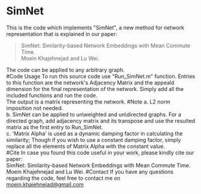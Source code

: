 # SimNet
This is the code which implements "SimNet", a new method for network representation that is explained in our paper:  
>SimNet: Similarity-based Network Embeddings with Mean Commute Time.  
>Moein Khajehnejad and Lu Wei.  

The code can be applied to any arbitrary graph.  
#Code Usage
To run this source code use "Run_SimNet.m" function. Entries to this function are the network's Adjacency Matrix and the appeald dimension for the final representation of the network. Simply add all the included functions and run the code.  
The output is a matrix representing the network.
#Note
a. L2 norm imposition not needed.  
b. SimNet can be applied to un\weighted and un\directed graphs. For a directed graph, add adjacency matrix and its transpose and use the resulted matrix as the first entry to Run_SimNet.  
c. 'Matrix Alpha' is used as a dynamic damping factor in calculating the similarity; Though if you wish to use a constant damping factor, simply replace all the elements of Matrix Alpha with the constant value.  
#Cite
In case you found this code useful in your work, please kindly cite our paper:  
SimNet: Similarity-based Network Embeddings with Mean Commute Time.  
Moein Khajehnejad and Lu Wei.
#Contact
If you have any questions regarding the code, feel free to contact me on moein.khajehnejad@gmail.com
